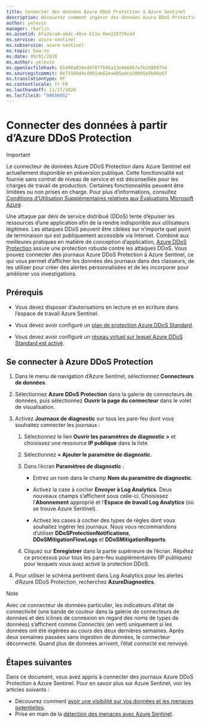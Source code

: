 ```yaml
---
title: Connecter des données Azure DDoS Protection à Azure Sentinel
description: Découvrez comment ingérer des données Azure DDoS Protection dans Azure Sentinel afin de pouvoir les afficher, les analyser et les examiner.
author: yelevin
manager: rkarlin
ms.assetid: bfa2eca4-abdc-49ce-b11a-0ee229770cdd
ms.service: azure-sentinel
ms.subservice: azure-sentinel
ms.topic: how-to
ms.date: 09/01/2020
ms.author: yelevin
ms.openlocfilehash: b5d98a834ed4f87fb95a13e666967a7b2d80975d
ms.sourcegitcommit: 8e7316bd4c4991de62ea485adca30065e5b86c67
ms.translationtype: HT
ms.contentlocale: fr-FR
ms.lasthandoff: 11/17/2020
ms.locfileid: "94656052"
---
```

# <a name="connect-data-from-azure-ddos-protection"></a>Connecter des données à partir d’Azure DDoS Protection

> [!IMPORTANT]
> Le connecteur de données Azure DDoS Protection dans Azure Sentinel est actuellement disponible en préversion publique.
> Cette fonctionnalité est fournie sans contrat de niveau de service et est déconseillée pour les charges de travail de production. Certaines fonctionnalités peuvent être limitées ou non prises en charge. Pour plus d’informations, consultez [Conditions d’Utilisation Supplémentaires relatives aux Évaluations Microsoft Azure](https://azure.microsoft.com/support/legal/preview-supplemental-terms/).

Une attaque par déni de service distribué (DDoS) tente d’épuiser les ressources d’une application afin de la rendre indisponible aux utilisateurs légitimes. Les attaques DDoS peuvent être ciblées sur n’importe quel point de terminaison qui est publiquement accessible via Internet. Combiné aux meilleures pratiques en matière de conception d’application, [Azure DDoS Protection](../ddos-protection/ddos-protection-overview.md) assure une protection robuste contre les attaques DDoS. Vous pouvez connecter des journaux Azure DDoS Protection à Azure Sentinel, ce qui vous permet d’afficher les données des journaux dans des classeurs, de les utiliser pour créer des alertes personnalisées et de les incorporer pour améliorer vos investigations. 

## <a name="prerequisites"></a>Prérequis

- Vous devez disposer d’autorisations en lecture et en écriture dans l’espace de travail Azure Sentinel.

- Vous devez avoir configuré un [plan de protection Azure DDoS Standard](../ddos-protection/manage-ddos-protection.md#create-a-ddos-protection-plan).

- Vous devez avoir configuré un [réseau virtuel sur lequel Azure DDoS Standard est activé](../ddos-protection/manage-ddos-protection.md#enable-ddos-protection-for-a-new-virtual-network).

## <a name="connect-to-azure-ddos-protection"></a>Se connecter à Azure DDoS Protection
    
1. Dans le menu de navigation d’Azure Sentinel, sélectionnez **Connecteurs de données**.

1. Sélectionnez **Azure DDoS Protection** dans la galerie de connecteurs de données, puis sélectionnez **Ouvrir la page du connecteur** dans le volet de visualisation.

1. Activez **Journaux de diagnostic** sur tous les pare-feu dont vous souhaitez connecter les journaux :

    1. Sélectionnez le lien **Ouvrir les paramètres de diagnostic >** et choisissez une ressource **IP publique** dans la liste.

    1. Sélectionnez **+ Ajouter le paramètre de diagnostic**.

    1. Dans l’écran **Paramètres de diagnostic** :
       - Entrez un nom dans le champ **Nom du paramètre de diagnostic**.

       - Activez la case à cocher **Envoyer à Log Analytics**. Deux nouveaux champs s’affichent sous celle-ci. Choisissez l’**Abonnement** approprié et l’**Espace de travail Log Analytics** (où se trouve Azure Sentinel).

       - Activez les cases à cocher des types de règles dont vous souhaitez ingérer les journaux. Nous vous recommandons d’utiliser **DDoSProtectionNotifications**, **DDoSMitigationFlowLogs** et **DDoSMitigationReports**.

    1. Cliquez sur **Enregistrer** dans la partie supérieure de l’écran. Répétez ce processus pour tous les pare-feu supplémentaires (IP publiques) pour lesquels vous avez activé la protection DDoS.

1. Pour utiliser le schéma pertinent dans Log Analytics pour les alertes d’Azure DDoS Protection, recherchez **AzureDiagnostics**.

> [!NOTE]
>
> Avec ce connecteur de données particulier, les indicateurs d’état de connectivité (une bande de couleur dans la galerie de connecteurs de données et des icônes de connexion en regard des noms de types de données) s’affichent comme *Connectés* (en vert) uniquement si les données ont été ingérées au cours des deux dernières semaines. Après deux semaines passées sans ingestion de données, le connecteur déconnecté. Quand plus de données arrivent, l’état *connecté* est renvoyé.

## <a name="next-steps"></a>Étapes suivantes

Dans ce document, vous avez appris à connecter des journaux Azure DDoS Protection à Azure Sentinel. Pour en savoir plus sur Azure Sentinel, voir les articles suivants :
- Découvrez comment [avoir une visibilité sur vos données et les menaces potentielles](quickstart-get-visibility.md).
- Prise en main de la [détection des menaces avec Azure Sentinel](tutorial-detect-threats-built-in.md).